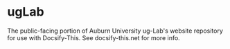 # ugLab
The public-facing portion of Auburn University ug-Lab's website repository for use with Docsify-This. See docsify-this.net for more info.
